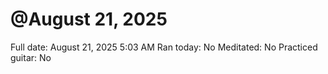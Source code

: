 # @August 21, 2025

Full date: August 21, 2025 5:03 AM
Ran today: No
Meditated: No
Practiced guitar: No